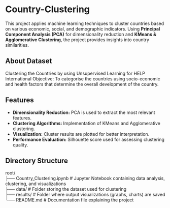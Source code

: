 # Country-Clustering

This project applies machine learning techniques to cluster countries based on various economic, social, and demographic indicators. Using **Principal Component Analysis (PCA)** for dimensionality reduction and **KMeans & Agglomerative Clustering**, the project provides insights into country similarities.  


## **About Dataset**

Clustering the Countries by using Unsupervised Learning for HELP International Objective: To categorise the countries using socio-economic and health factors that determine the overall development of the country.

## **Features**  
- **Dimensionality Reduction:** PCA is used to extract the most relevant features.  
- **Clustering Algorithms:** Implementation of KMeans and Agglomerative clustering.  
- **Visualization:** Cluster results are plotted for better interpretation.  
- **Performance Evaluation:** Silhouette score used for assessing clustering quality.  

## **Directory Structure**  

root/                           
├── Country_Clustering.ipynb    # Jupyter Notebook containing data analysis, clustering, and visualizations  
├── data/                       # Folder storing the dataset used for clustering  
├── results/                    # Folder where output visualizations (graphs, charts) are saved  
└── README.md                   # Documentation file explaining the project  


